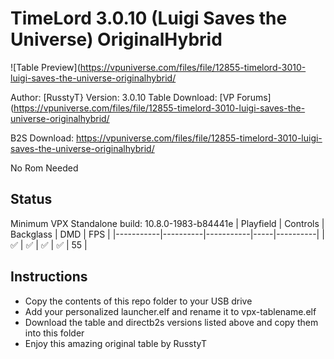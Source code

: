 # TimeLord 3.0.10 (Luigi Saves the Universe) OriginalHybrid

![Table Preview](https://vpuniverse.com/files/file/12855-timelord-3010-luigi-saves-the-universe-originalhybrid/

Author:  [RusstyT}
Version: 3.0.10
 Table Download: [VP Forums](https://vpuniverse.com/files/file/12855-timelord-3010-luigi-saves-the-universe-originalhybrid/

B2S Download: https://vpuniverse.com/files/file/12855-timelord-3010-luigi-saves-the-universe-originalhybrid/

No Rom Needed


## Status 

Minimum VPX Standalone build: 10.8.0-1983-b84441e
| Playfield | Controls | Backglass | DMD | FPS | 
|-----------|----------|-----------|-----|----------|
| :white_check_mark: | :white_check_mark: | :white_check_mark: | :white_check_mark: | 55 |

## Instructions

- Copy the contents of this repo folder to your USB drive
- Add your personalized launcher.elf and rename it to vpx-tablename.elf
- Download the table and directb2s versions listed above and copy them into this folder
- Enjoy this amazing original table by RusstyT